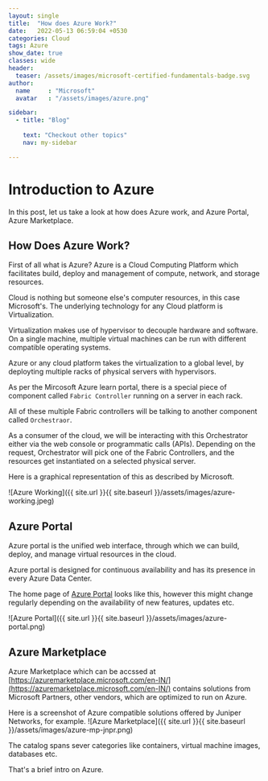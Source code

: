 ```yaml
---
layout: single
title:  "How does Azure Work?"
date:   2022-05-13 06:59:04 +0530
categories: Cloud
tags: Azure
show_date: true
classes: wide
header:
  teaser: /assets/images/microsoft-certified-fundamentals-badge.svg
author:
  name     : "Microsoft"
  avatar   : "/assets/images/azure.png"

sidebar:
  - title: "Blog"
   
    text: "Checkout other topics"
    nav: my-sidebar

---
```


# Introduction to Azure
In this post, let us take a look at how does Azure work, and Azure Portal, Azure Marketplace.

## How Does Azure Work?

First of all what is Azure? Azure is a Cloud Computing Platform which facilitates build, deploy and management of compute, network, and storage resources.

Cloud is nothing but someone else's computer resources, in this case Microsoft's. The underlying technology for any Cloud platform is Virtualization. 

Virtualization makes use of hypervisor to decouple hardware and software. On a single machine, multiple virtual machines can be run with different compatible operating systems.

Azure or any cloud platform takes the virtualization to a global level, by deployting multiple racks of physical servers with hypervisors. 

As per the Mircosoft Azure learn portal, there is a special piece of component called `Fabric Controller` running on a server in each rack.

All of these multiple Fabric controllers will be talking to another component called `Orchestraor`.

As a consumer of the cloud, we will be interacting with this Orchestrator either via the web console or programmatic calls (APIs). Depending on the request, Orchestrator will pick one of the Fabric Controllers, and the resources get instantiated on a selected physical server.

Here is a graphical representation of this as described by Microsoft.

![Azure Working]({{ site.url }}{{ site.baseurl }}/assets/images/azure-working.jpeg)

## Azure Portal

Azure portal is the unified web interface, through which we can build, deploy, and manage virtual resources in the cloud.

Azure portal is designed for continuous availability and has its presence in every Azure Data Center.

The home page of  [Azure Portal](https://portal.azure.com/#home) looks like this, however this might change regularly depending on the availability of new features, updates etc.

![Azure Portal]({{ site.url }}{{ site.baseurl }}/assets/images/azure-portal.png)



## Azure Marketplace
Azure Marketplace which can be accssed at [https://azuremarketplace.microsoft.com/en-IN/](https://azuremarketplace.microsoft.com/en-IN/) contains solutions from Microsoft Partners, other vendors, which are optimized to run on Azure.

Here is a screenshot of Azure compatible solutions offered by Juniper Networks, for example.
![Azure Marketplace]({{ site.url }}{{ site.baseurl }}/assets/images/azure-mp-jnpr.png)

The catalog spans sever categories like containers, virtual machine images, databases etc.



That's a brief intro on Azure.

